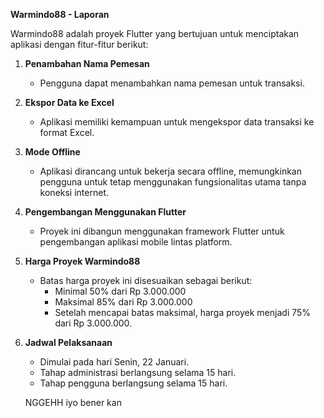 **Warmindo88 - Laporan**

Warmindo88 adalah proyek Flutter yang bertujuan untuk menciptakan aplikasi dengan fitur-fitur berikut:

1. **Penambahan Nama Pemesan**
   - Pengguna dapat menambahkan nama pemesan untuk transaksi.

2. **Ekspor Data ke Excel**
   - Aplikasi memiliki kemampuan untuk mengekspor data transaksi ke format Excel.

3. **Mode Offline**
   - Aplikasi dirancang untuk bekerja secara offline, memungkinkan pengguna untuk tetap menggunakan fungsionalitas utama tanpa koneksi internet.

4. **Pengembangan Menggunakan Flutter**
   - Proyek ini dibangun menggunakan framework Flutter untuk pengembangan aplikasi mobile lintas platform.

5. **Harga Proyek Warmindo88**
   - Batas harga proyek ini disesuaikan sebagai berikut:
     - Minimal 50% dari Rp 3.000.000
     - Maksimal 85% dari Rp 3.000.000
     - Setelah mencapai batas maksimal, harga proyek menjadi 75% dari Rp 3.000.000.

6. **Jadwal Pelaksanaan**
   - Dimulai pada hari Senin, 22 Januari.
   - Tahap administrasi berlangsung selama 15 hari.
   - Tahap pengguna berlangsung selama 15 hari.

   NGGEHH iyo bener kan
